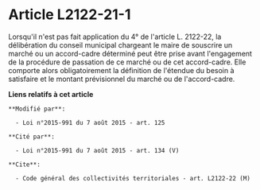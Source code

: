 # Article L2122-21-1

Lorsqu'il n'est pas fait application du 4° de l'article L. 2122-22, la délibération du conseil municipal chargeant le maire
de souscrire un marché ou un accord-cadre déterminé peut être prise avant l'engagement de la procédure de passation de ce
marché ou de cet accord-cadre. Elle comporte alors obligatoirement la définition de l'étendue du besoin à satisfaire et le
montant prévisionnel du marché ou de l'accord-cadre.

**Liens relatifs à cet article**

	**Modifié par**:

	  - Loi n°2015-991 du 7 août 2015 - art. 125

	**Cité par**:

	  - Loi n°2015-991 du 7 août 2015 - art. 134 (V)

	**Cite**:

	  - Code général des collectivités territoriales - art. L2122-22 (M)
